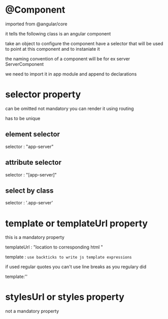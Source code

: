 # @Component

imported from @angular/core

it tells the following class is an angular component

take an object to configure the component have a selector that will be used to point at this component and to instaniate it

the naming convention of a component will be for ex server ServerComponent

we need to import it in app module and append to declarations

# selector property

can be omitted not mandatory you can render it using routing

has to be unique

## element selector

selector : "app-server"

<app-server></app-server>

## attribute selector

selector : "[app-server]"

<div app-server></div>

## select by class

selector : '.app-server'

<div class='app-server'></div>

##

# template or templateUrl property

this is a mandatory property

templateUrl : "location to corresponding html "

template : `use backticks to write js template expressions`

if used regular quotes you can't use line breaks as you regulary did

template:'<app-server></app-server><app-server></app-server>'

# stylesUrl or styles property

not a mandatory property
